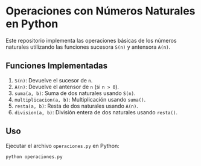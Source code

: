 # Operaciones con Números Naturales en Python

Este repositorio implementa las operaciones básicas de los números naturales utilizando las funciones sucesora `S(n)` y antensora `A(n)`.  

## Funciones Implementadas  

1. `S(n)`: Devuelve el sucesor de `n`.  
2. `A(n)`: Devuelve el antensor de `n` (si `n > 0`).  
3. `suma(a, b)`: Suma de dos naturales usando `S(n)`.  
4. `multiplicacion(a, b)`: Multiplicación usando `suma()`.  
5. `resta(a, b)`: Resta de dos naturales usando `A(n)`.  
6. `division(a, b)`: División entera de dos naturales usando `resta()`.  

## Uso  

Ejecutar el archivo `operaciones.py` en Python:  

```sh
python operaciones.py
